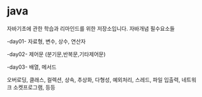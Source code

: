# java
자바기초에 관한 학습과 리마인드를 위한 저장소입니다. 
자바개념 필수요소들


-day01-
자료형,
변수,
상수,
연산자

-day02-
제어문
(분기문,반복문,기타제어문)

-day03-
배열,
메서드

오버로딩,
클래스,
컬렉션, 
상속, 
추상화, 
다형성, 
예외처리, 
스레드, 
파일 입출력, 
네트워크 소켓프로그램, 
등등 
